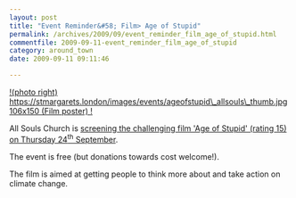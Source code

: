```yaml
---
layout: post
title: "Event Reminder&#58; Film> Age of Stupid"
permalink: /archives/2009/09/event_reminder_film_age_of_stupid.html
commentfile: 2009-09-11-event_reminder_film_age_of_stupid
category: around_town
date: 2009-09-11 09:11:46

---
```


[!(photo right) https://stmargarets.london/images/events/ageofstupid\_allsouls\_thumb.jpg 106x150 (Film poster) !](/images/events/ageofstupid_allsouls.jpg)

All Souls Church is [screening the challenging film 'Age of Stupid' (rating 15) on Thursday 24<sup>th</sup> September](/event/show/200705142214).

The event is free (but donations towards cost welcome!).

The film is aimed at getting people to think more about and take action on climate change.
